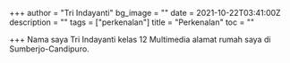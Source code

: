 +++
author = "Tri Indayanti"
bg_image = ""
date = 2021-10-22T03:41:00Z
description = ""
tags = ["perkenalan"]
title = "Perkenalan"
toc = ""

+++
Nama saya Tri Indayanti kelas 12 Multimedia alamat rumah saya di Sumberjo-Candipuro.